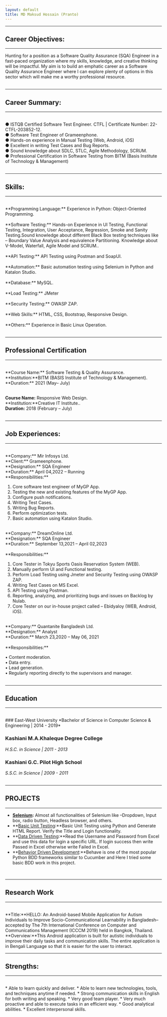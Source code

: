 ```yaml
---
layout: default
title: MD Maksud Hossain (Pranto)
---
```

---
## Career Objectives:
---
Hunting for a position as a Software Quality Assurance (SQA) Engineer in a fast-paced organization where my skills, knowledge, and creative thinking will be impactful. My aim is to build an emphatic career as a Software Quality Assurance Engineer where I can explore plenty of options in this sector which will make me a worthy professional resource.<br><br>


---
## Career Summary:
---
<br>
● ISTQB Certified Software Test Engineer. CTFL | Certificate Number: 22-CTFL-203852-12.<br>
● Software Test Engineer of Grameenphone.<br>
● Hands-on experience in Manual Testing (Web, Android, iOS)<br>
● Excellent in writing Test Cases and Bug Reports.<br>
● Sound knowledge about SDLC, STLC, Agile Methodology, SCRUM.<br>
● Professional Certification in Software Testing from BITM (Basis Institute of Technology & Management)<br><br>

---
## Skills:
---
<br>
**Programming Language:** Experience in Python: Object-Oriented Programming.<br><br>
**Software Testing:** Hands-on Experience in UI Testing, Functional Testing, Integration, User
Acceptance, Regression, Smoke and Sanity Testing.Sound knowledge about different Black Box testing techniques like – Boundary Value Analysis and equivalence Partitioning. Knowledge about V-Model, Waterfall, Agile Model and SCRUM..<br><br>
**API Testing:** API Testing using Postman and SoapUI.<br><br>
**Automation:** Basic automation testing using Selenium in Python and Katalon Studio.<br><br>
**Database:** MySQL.<br><br>
**Load Testing:** JMeter <br><br>
**Security Testing:** OWASP ZAP.<br><br>
**Web Skills:** HTML, CSS, Bootstrap, Responsive Design.<br><br>
**Others:** Experience in Basic Linux Operation. <br><br>

---
## Professional Certification
---
<br>
**Course Name:** Software Testing & Quality Assurance.<br>
**Institution:**BITM (BASIS Institute of Technology & Management).<br>
**Duration:** 2021 (May– July)<br><br>

**Course Name:** Responsive Web Design.<br>
**Institution:**Creative IT Institute..<br>
**Duration:** 2018 (February – July)<br><br>

---
## Job Experiences:
---

<br>
**Company:** Mir Infosys Ltd.<br>
**Client:** Grameenphone.<br>
**Designation:** SQA Engineer<br>
**Duration:** April 04,2022 – Running<br>
**Responsibilities:**

1. Core software test engineer of MyGP App.<br>
2. Testing the new and existing features of the MyGP App.<br>
3. Configure push notifications.<br>
4. Writing Test Cases.<br>
5. Writing Bug Reports.<br>
6. Perform optimization tests.<br>
7. Basic automation using Katalon Studio.<br>

<br>
**Company:** DreamOnline Ltd.<br>
**Designation:** SQA Engineer<br>
**Duration:** September 13,2021 – April 02,2023<br><br>
**Responsibilities:**

1. Core Tester in Tokyu Sports Oasis Reservation System (WEB).<br>
2. Manually perform UI and Functional testing.<br>
3. Perform Load Testing using Jmeter and Security Testing using OWASP ZAP.<br>
4. Writing Test Cases on MS Excel.<br>
5. API Testing using Postman.<br>
6. Reporting, analyzing, and prioritizing bugs and issues on Backlog by Nulab.<br>
7. Core Tester on our in-house project called – Ebidyaloy (WEB, Android, iOS).<br>

<br>
**Company:** Quantanite Bangladesh Ltd.<br>
**Designation:** Analyst<br>
**Duration:** March 23,2020 – May 06, 2021<br><br>
**Responsibilities:**

• Content moderation.<br>
• Data entry.<br>
• Lead generation.<br>
• Regularly reporting directly to the supervisors and manager.<br><br>

---
## Education
---
<br>
### East-West University
*Bachelor of Science in Computer Science & Engineering | 2014 - 2019*  


### Kashiani M.A.Khaleque Degree College
*H.S.C. in Science | 2011 - 2013*  

### Kashiani G.C. Pilot High School
*S.S.C. in Science | 2009 - 2011*  
<br />

---
## PROJECTS
---
* **[Selenium](https://github.com/maksudpranto/Selenium_Using_Python):** Almost all functionalities of Selenium like –Dropdown, Input box, radio button, Headless browser, and others.
* **[Basic Unit Testing](https://github.com/maksudpranto/unittest_html_report_generation):**Basic Unit Testing using Python and Generate HTML Report. Verify the Title and Login functionality.
* **[Data Driven Testing](https://github.com/maksudpranto/data_driven_test):**Read the Username and Password from Excel and use this data for login a specific URL. If login success then write Passed in Excel otherwise write Failed in Excel.
* **[Behavior Driven Development](https://github.com/maksudpranto/Behaviour_Driven_Development):**Behave is one of the most popular Python BDD frameworks similar to Cucumber and Here I tried some basic BDD work in this project.

<br />
  
---
## Research Work  
---
<br>
**Title:**HELLO: An Android-based Mobile Application for Autism Individuals to Improve Socio-Communicational Learnability in Bangladesh– accepted by The 7th International Conference on Computer and Communications Management (ICCCM 2019) held in Bangkok, Thailand. <br>
**Overview:**This Android application is built for autistic individuals to improve their daily tasks and communication skills. The entire application is in Bengali Language so that it is easier for the user to interact.<br>

---
## Strengths:
---

<br>
* Able to learn quickly and deliver.
* Able to learn new technologies, tools, and techniques anytime if needed.
* Strong communication skills in English for both writing and speaking.
* Very good team player.
* Very much proactive and able to execute tasks in an efficient way.
* Good analytical abilities.
* Excellent interpersonal skills.

